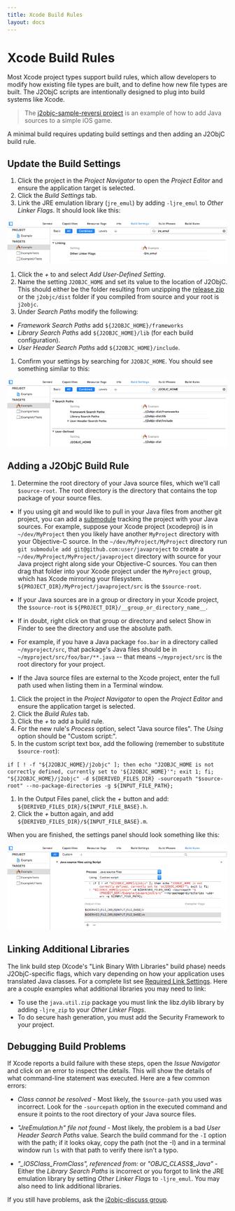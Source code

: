 ```yaml
---
title: Xcode Build Rules
layout: docs
---
```


# Xcode Build Rules

Most Xcode project types support build rules, which allow developers to modify
how existing file types are built, and to define how new file types are built.
The J2ObjC scripts are intentionally designed to plug into build systems like Xcode.

>The [j2objc-sample-reversi project](https://github.com/tomball/j2objc-sample-reversi) is
>an example of how to add Java sources to a simple iOS game.

A minimal build requires updating build settings and then adding an J2ObjC build rule.

## Update the Build Settings

1. Click the project in the *Project Navigator* to open the *Project Editor* and ensure the
application target is selected.
1. Click the *Build Settings* tab.
1. Link the JRE emulation library (`jre_emul`) by adding `-ljre_emul` to *Other Linker Flags*.
It should look like this:

![Linking JRE Emulation Library in Xcode](../images/xcode-jre-linking.png)

1. Click the *+* to and select *Add User-Defined Setting*.
1. Name the setting `J2OBJC_HOME` and set its value to the location of J2ObjC. This should
either be the folder resulting from unzipping the [release zip](https://github.com/google/j2objc/releases)
or the `j2objc/dist` folder if you compiled from source and your root is `j2objc`.
1. Under *Search Paths* modify the following:

  - *Framework Search Paths* add `${J2OBJC_HOME}/frameworks`
  - *Library Search Paths* add `${J2OBJC_HOME}/lib` (for each build configuration).
  - *User Header Search Paths* add `${J2OBJC_HOME}/include`.

1. Confirm your settings by searching for `J2OBJC_HOME`. You should see something similar to this:

![Xcode Build Settings](../images/xcode-build-settings.png)

## Adding a J2ObjC Build Rule

1. Determine the root directory of your Java source files, which we'll call 
`$source-root`. The root directory is the directory that contains the top
package of your source files. 

  - If you using git and would like to pull in your Java files from another git project, you can add a
  [submodule](https://git-scm.com/docs/git-submodule) tracking the project with your Java sources.
  For example, suppose your Xcode project (xcodeproj) is in `~/dev/MyProject` then you likely have
  another `MyProject` directory with your Objective-C source. In the `~/dev/MyProject/MyProject` directory
  run `git submodule add git@github.com:user/javaproject` to create a `~/dev/MyProject/MyProject/javaproject`
  directory with source for your Java project right along side your Objective-C sources.
  You can then drag that folder into your Xcode project under the `MyProject` group, which has
  Xcode mirroring your filesystem. `${PROJECT_DIR}/MyProject/javaproject/src` is the `$source-root`.

  - If your Java sources are in a group or directory in your Xcode project, the `$source-root`
  is `${PROJECT_DIR}/__group_or_directory_name__`.

  - If in doubt, right click on that group or directory and select Show in Finder
  to see the directory and use the absolute path.

  - For example, if you have a Java package `foo.bar` in a directory called
  `~/myproject/src`, that package's Java files should be in
  `~/myproject/src/foo/bar/**.java` -- that means `~/myproject/src` is the root
  directory for your project.

  - If the Java source files are external to the Xcode project, enter the full path used
  when listing them in a Terminal window.

1. Click the project in the *Project Navigator* to open the *Project Editor* and ensure the
application target is selected.
1. Click the *Build Rules* tab.
1. Click the *+* to add a build rule.
1. For the new rule's *Process* option, select "Java source files". The *Using* option should be "Custom script:".
1. In the custom script text box, add the following (remember to substitute `$source-root`):

```
if [ ! -f "${J2OBJC_HOME}/j2objc" ]; then echo "J2OBJC_HOME is not correctly defined, currently set to '${J2OBJC_HOME}'"; exit 1; fi;
"${J2OBJC_HOME}/j2objc" -d ${DERIVED_FILES_DIR} -sourcepath "$source-root" --no-package-directories -g ${INPUT_FILE_PATH};
```

1. In the Output Files panel, click the *+* button and add: `${DERIVED_FILES_DIR}/${INPUT_FILE_BASE}.h`.
1. Click the *+* button again, and add `${DERIVED_FILES_DIR}/${INPUT_FILE_BASE}.m`.

When you are finished, the settings panel should look something like this:

![Xcode Build Rules](../images/xcode-build-rules.png)

## Linking Additional Libraries

The link build step (Xcode's "Link Binary With Libraries" build phase) needs
J2ObjC-specific flags, which vary depending on how your application uses translated Java classes.
For a complete list see [Required Link Settings](Required-Link-Flags.html). Here are a couple
examples what additional libraries you may need to link:

- To use the `java.util.zip` package you must link the libz.dylib library by adding
`-ljre_zip` to your *Other Linker Flags*.
- To do secure hash generation, you must add the Security Framework to your project.

## Debugging Build Problems

If Xcode reports a build failure with these steps, open the *Issue Navigator* and
click on an error to inspect the details. This will show the details of what command-line
statement was executed. Here are a few common errors:

- *_Class_ cannot be resolved* - Most likely, the `$source-path` you used was incorrect.
Look for the `-sourcepath` option in the executed command and ensure it points to the
root directory of your Java source files.

- *"JreEmulation.h" file not found* - Most likely, the problem is a bad *User Header Search
Paths* value. Search the build command for the `-I` option with the path; if it looks okay,
copy the path (not the -I) and in a terminal window run `ls` with that path to verify there
isn't a typo.

- *"_IOSClass_FromClass", referenced from:* or *"_OBJC_CLASS_$_Java"* - Either the *Library
Search Paths* is incorrect or you forgot to link the JRE emulation library by setting *Other
Linker Flags* to `-ljre_emul`. You may also need to link additional libraries.

If you still have problems, ask the
[j2objc-discuss group](https://groups.google.com/forum/?hl=en#!forum/j2objc-discuss).
